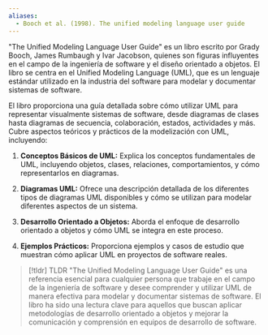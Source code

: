 ```yaml
---
aliases:
  - Booch et al. (1998). The unified modeling language user guide
---
```

"The Unified Modeling Language User Guide" es un libro escrito por Grady Booch, James Rumbaugh y Ivar Jacobson, quienes son figuras influyentes en el campo de la ingeniería de software y el diseño orientado a objetos. El libro se centra en el Unified Modeling Language (UML), que es un lenguaje estándar utilizado en la industria del software para modelar y documentar sistemas de software.

El libro proporciona una guía detallada sobre cómo utilizar UML para representar visualmente sistemas de software, desde diagramas de clases hasta diagramas de secuencia, colaboración, estados, actividades y más. Cubre aspectos teóricos y prácticos de la modelización con UML, incluyendo:

1. **Conceptos Básicos de UML:** Explica los conceptos fundamentales de UML, incluyendo objetos, clases, relaciones, comportamientos, y cómo representarlos en diagramas.

2. **Diagramas UML:** Ofrece una descripción detallada de los diferentes tipos de diagramas UML disponibles y cómo se utilizan para modelar diferentes aspectos de un sistema.

3. **Desarrollo Orientado a Objetos:** Aborda el enfoque de desarrollo orientado a objetos y cómo UML se integra en este proceso.

4. **Ejemplos Prácticos:** Proporciona ejemplos y casos de estudio que muestran cómo aplicar UML en proyectos de software reales.


> [!tldr] TLDR 
> "The Unified Modeling Language User Guide" es una referencia esencial para cualquier persona que trabaje en el campo de la ingeniería de software y desee comprender y utilizar UML de manera efectiva para modelar y documentar sistemas de software. El libro ha sido una lectura clave para aquellos que buscan aplicar metodologías de desarrollo orientado a objetos y mejorar la comunicación y comprensión en equipos de desarrollo de software.
